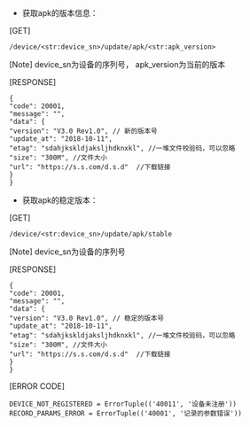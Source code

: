 - 获取apk的版本信息：

[GET]
```
/device/<str:device_sn>/update/apk/<str:apk_version>
```
[Note] device_sn为设备的序列号， apk_version为当前的版本

[RESPONSE]
```
{
"code": 20001, 
"message": "", 
"data": {
"version": "V3.0 Rev1.0", // 新的版本号
"update_at": "2018-10-11",
"etag": "sdahjkskldjaksljhdknxkl", //一堆文件校验码，可以忽略
"size": "300M", //文件大小
"url": "https://s.s.com/d.s.d"  //下载链接
}
}
```
- 获取apk的稳定版本：

[GET]
```
/device/<str:device_sn>/update/apk/stable
```
[Note] device_sn为设备的序列号

[RESPONSE]
```
{
"code": 20001, 
"message": "", 
"data": {
"version": "V3.0 Rev1.0", // 稳定的版本号
"update_at": "2018-10-11",
"etag": "sdahjkskldjaksljhdknxkl", //一堆文件校验码，可以忽略
"size": "300M", //文件大小
"url": "https://s.s.com/d.s.d"  //下载链接
}
}
```
[ERROR CODE]
```
DEVICE_NOT_REGISTERED = ErrorTuple(('40011', '设备未注册'))
RECORD_PARAMS_ERROR = ErrorTuple(('40001', '记录的参数错误'))
```